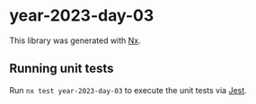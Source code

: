 # year-2023-day-03

This library was generated with [Nx](https://nx.dev).

## Running unit tests

Run `nx test year-2023-day-03` to execute the unit tests via [Jest](https://jestjs.io).
